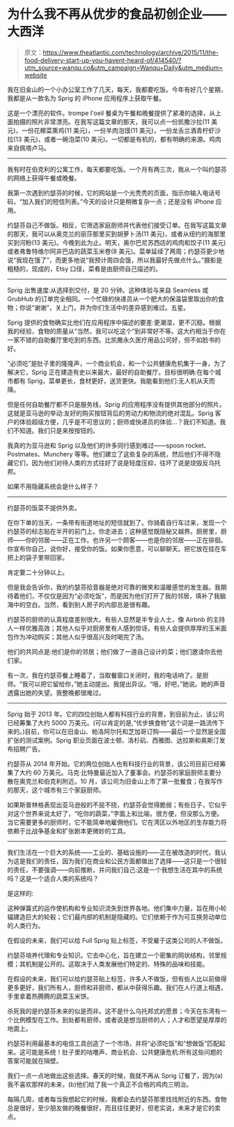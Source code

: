 # 为什么我不再从优步的食品初创企业——大西洋

> 原文：<https://www.theatlantic.com/technology/archive/2015/11/the-food-delivery-start-up-you-havent-heard-of/414540/?utm_source=wanqu.co&utm_campaign=Wanqu+Daily&utm_medium=website>



我在旧金山的一个小办公室工作了几天，每天，我都要吃饭。今年有好几个星期，我都是从一款名为 Sprig 的 iPhone 应用程序上获取午餐。

这是一个漂亮的软件。trompe l'oeil 餐桌为午餐和晚餐提供了紧凑的选择，从上面拍摄的照片非常漂亮。在我写这篇文章的那天，我可以点一份凯撒沙拉(11 美元)，一份花椰菜熏鸡(11 美元)，一份羊肉泡馍(11 美元)，一份龙舌兰酒青柠虾沙拉(13 美元)，或者一碗泡菜(10 美元)。一切都是有机的，都有明确的来源。鸡肉来自佩塔卢马。

* * *

我有时在伯克利的公寓工作，每天都要吃饭。一个月有两三次，我从一个叫约瑟芬的网络上获得午餐或晚餐。

我第一次遇到约瑟芬的时候，它的网站是一个光秃秃的页面，指示你输入电话号码，“加入我们的短信列表。”今天的设计只是稍微复杂一点；还是没有 iPhone 应用。

约瑟芬自己不做饭。相反，它筛选家庭厨师并代表他们接受订单。在我写这篇文章的那天，我可以从奥克兰的丽莎那里买到胡萝卜汤(11 美元)，或者从纽约的海那里买到河粉(13 美元)。今晚到此为止。明天，奥尔巴尼苏西店的鸡肉和饺子(11 美元)或者弗鲁特维尔阿非巴店的蔬菜玉米卷(8 美元)。菜单延续了两周；约瑟芬更少地说“我现在饿了”，而更多地说“我预计周四会饿，所以我最好先做点什么。”摄影是粗糙的，现成的，Etsy 口径，菜肴是由厨师自己描述的。

* * *

Sprig 出售速度:从选择到交付，是 20 分钟。这种体验与来自 Seamless 或 GrubHub 的订单完全相同。一个忙碌的快递员从一个肥大的保温袋里取出你的食物；你说“谢谢”，关上门，并为你们生活中的差异感到难过。五星。

Sprig 提供的食物确实比他们在应用程序中描述的要差:更潮湿，更不沉稳。根据我的经验，食物的质量从“当然，我可以吃这个”到非常好不等。这大约相当于你在一家不错的自助餐厅里吃到的东西。比凯撒永久医疗用品公司好，但不如脸书的好。

“必须吃”是肚子里的隆隆声，一个商业机会，和一个公共健康危机集于一身，为了解决它，Sprig 正在建造有史以来最大，最好的自助餐厅。目标很明确:在每个城市都有 Sprig，菜单更长，食材更好，送货更快。我能看到他们:无人机从天而降。

但是任何自助餐厅都不只是服务线，Sprig 的应用程序没有提供其他部分的照片。这就是亚马逊的举动:友好的购买按钮背后的劳动力和物流的绝对混乱。Sprig 客户的体验超级方便，几乎是不可思议的；厨师或快递员的体验…？我们不知道。我们不知道。我们只是来按按钮的。

我真的为亚马逊和 Sprig 以及他们的许多同行感到难过——spoon rocket、Postmates、Munchery 等等。他们建立了这些复杂的系统，然后他们不得不隐藏它们，因为他们对待人类的方式往好了说是轻度压抑，往坏了说是烧毁反乌托邦。

如果不用隐藏系统会是什么样子？

* * *

约瑟芬的饭菜不提供外卖。

在你下单的当天，一条带有街道地址的短信就到了。你骑着自行车过来，发现一个约瑟芬的标志贴在半开的前门上。你走进去；这种感觉既隐秘又越界。厨房里，厨师——你的邻居——正在工作。也许另一个顾客——也是你的邻居——正在徘徊。你宣布你自己，说你好，接受你的饭。如果你愿意，可以聊聊天。把它放在挂在车把上的袋子里带回家。

肯定要二十分钟以上。

但是我会告诉你，我的约瑟芬拾音器是绝对可靠的微笑和温暖感觉的发生器。我期待着他们，不仅仅是因为“必须吃饭”，而是因为他们打开了我的邻居，填补了我脑海中的空白。当然，看到别人房子的内部总是很有趣。

约瑟芬的厨师的认真程度差别很大。有些人显然是半专业人士，像 Airbnb 的主持人一样优雅高效；其他人似乎对厨房里有人感到惊讶。有些人会提供厚厚的玉米面包作为冲动购买；其他人似乎很高兴及时喝完了汤。

他们的共同点是:他们是你的邻居；他们做了一道自己设计的菜；他们邀请你去他们家。

有一次，我在约瑟芬餐上睡着了，当取餐窗口关闭时，我的电话响了。是厨师。“我可以把它留给你，”她主动提出。我提出异议。“哦，好吧，”她说。她的声音透露出她的失望。我整晚都很难过。

* * *

Sprig 始于 2013 年。它的四位创始人都有科技行业的背景，到目前为止，该公司已经筹集了大约 5000 万美元。(可以肯定的是,“优步换食物”这个词是一路流传下来的。)目前，你可以在旧金山、帕洛阿尔托和芝加哥订购——最后一个显然是全国扩张的测试案例。Sprig 职业页面在波士顿、洛杉矶、西雅图、达拉斯和奥斯汀发布招聘广告。

约瑟芬从 2014 年开始。它的两位创始人也有科技行业的背景，该公司目前已经筹集了大约 60 万美元。马克·比特曼最近加入了董事会。约瑟芬的家庭厨师主要分散在奥克兰和伯克利附近。10 月，该公司为旧金山上市了第一批餐食；在我写作的那天，这个城市有三个家庭厨师。

如果斯普林格表现出亚马逊般的不屈不挠，约瑟芬会觉得脆弱；有些日子，它似乎对这个世界来说太好了，“吃你的蔬菜，”字面上和比喻。很方便，但没那么方便。当它需要更多的厨师时，它不能简单地雇佣他们。它在湾区以外地区的生存能力将依赖于比战争基金和扩张剧本更微妙的工具。

* * *

我们生活在一个巨大的系统——工业的、基础设施的——正在被改造的时代，我认为这是我们的责任，因为我们在商业和公民方面都做出了选择——这只是一个很轻的责任，不要强调——向前推断，并问我们自己:这是一个我想生活在其中的系统吗？这是一个适合人类的系统吗？

是这样的:

这种弹簧式的运作使机构和专业知识流失到世界各地。他们集中力量，旨在用小轮辐建造巨大的轮毂；它们最内部的机制是隐藏的。它们依赖于作为可互换劳动单位的人类行为。

在假设的未来，我们可以给 Full Sprig 贴上标签，不受雇于这类公司的人不做饭。

约瑟芬培养代理和专业知识。它去中心化，旨在建立一个密集的网状结构，邻里规模；其机制是公开的。这取决于人类发展他们特定的、特殊的品味和技能。

在假设的未来，我们可以给约瑟芬贴上标签，许多人不做饭，但有些人比以前做得更多更好，我们所有人，厨师和非厨师，都从中获得乐趣。我们在人行道上相遇，手里拿着热腾腾的蔬菜玉米饼。

杀死我的是约瑟芬未来的似是而非。这不是什么乌托邦式的愿景；今天在东湾有一个比例模型在工作。到处都有厨师，或者说是想当厨师的人；人才和愿望是厚厚的地面上。

约瑟芬利用最基本的电信工具创造了一个市场，并将“必须吃饭”和“想做饭”匹配起来。这可能是系统！肚子里的咕噜声、商业机会、公共健康危机:所有这些问题的答案可能就在隔壁。

我们一点一点地做出这些选择。春天的时候，我就不再从 Sprig 订餐了，因为(a)我不喜欢那样的未来，(b)他们给了我一个真正不合格的鸡肉三明治。

每隔几周，或者每当我想起它的时候，我都会去约瑟芬那里找找附近的东西。食物总是很好，至少朋友做的晚餐很好，而且往往更好，但老实说，未来才是它的卖点。

